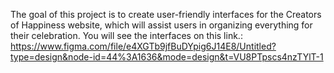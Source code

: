 The goal of this project is to create user-friendly interfaces for the Creators of Happiness website, which will assist users in organizing everything for their celebration.
You will see the interfaces on this link.: https://www.figma.com/file/e4XGTb9jfBuDYpig6J14E8/Untitled?type=design&node-id=44%3A1636&mode=design&t=VU8PTpscs4nzTYlT-1
